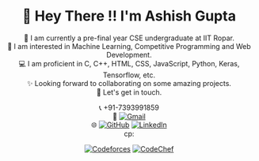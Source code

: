 <div align="center">
<h1>👋 Hey There !! I'm Ashish Gupta</h1>
🔭 I am currently a pre-final year CSE undergraduate at IIT Ropar.<br>
🌱 I am interested in Machine Learning, Competitive Programming and Web Development.<br>
💻 I am proficient in C, C++, HTML, CSS, JavaScript, Python, Keras, Tensorflow, etc.<br>
✨ Looking forward to collaborating on some amazing projects.<br>
🤝 Let's get in touch.<br>

</div>

<div align="center">

📞 +91-7393991859<br>
 📧 [![Gmail](https://skillicons.dev/icons?i=gmail)](mailto:ashishgup2003@gmail.com)<br>
🌐 [![GitHub](https://skillicons.dev/icons?i=github)](https://github.com/Ashish-Gupta-2003)
  [![LinkedIn](https://skillicons.dev/icons?i=linkedin)](https://www.linkedin.com/in/ashish-gupta-86135329a/)<br>
 cp: <div> [![Codeforces](https://img.shields.io/badge/-Codeforces-1F8ACB?style=flat&logo=codeforces&logoColor=white)](https://codeforces.com/profile/_Ashish_Gupta_)
  [![CodeChef](https://img.shields.io/badge/-CodeChef-5B4638?style=flat&logo=codechef&logoColor=white)](https://www.codechef.com/users/titan_2003) </div>

</div>
